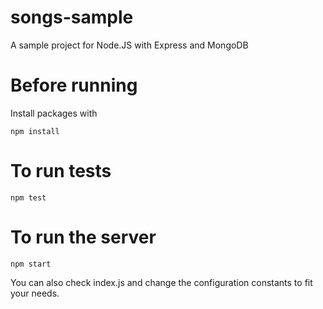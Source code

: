 # songs-sample
A sample project for Node.JS with Express and MongoDB

# Before running

Install packages with

```
npm install
```

# To run tests

```
npm test
```

# To run the server

```
npm start
```

You can also check index.js and change the configuration constants to fit your needs.
